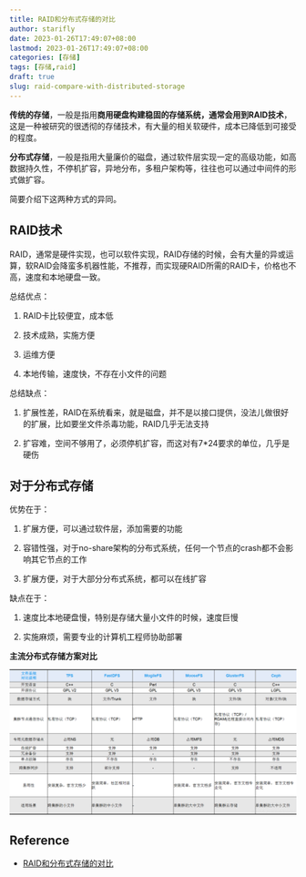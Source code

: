 ```yaml
---
title: RAID和分布式存储的对比
author: starifly
date: 2023-01-26T17:49:07+08:00
lastmod: 2023-01-26T17:49:07+08:00
categories: [存储]
tags: [存储,raid]
draft: true
slug: raid-compare-with-distributed-storage
---
```


**传统的存储**，一般是指用**商用硬盘构建稳固的存储系统，通常会用到RAID技术**，这是一种被研究的很透彻的存储技术，有大量的相关软硬件，成本已降低到可接受的程度。

**分布式存储**，一般是指用大量廉价的磁盘，通过软件层实现一定的高级功能，如高数据持久性，不停机扩容，异地分布，多租户架构等，往往也可以通过中间件的形式做扩容。

简要介绍下这两种方式的异同。

## RAID技术

RAID，通常是硬件实现，也可以软件实现，RAID存储的时候，会有大量的异或运算，软RAID会降蛮多机器性能，不推荐，而实现硬RAID所需的RAID卡，价格也不高，速度和本地硬盘一致。

总结优点：

1. RAID卡比较便宜，成本低

2. 技术成熟，实施方便

3. 运维方便

4. 本地传输，速度快，不存在小文件的问题

总结缺点：

1. 扩展性差，RAID在系统看来，就是磁盘，并不是以接口提供，没法儿做很好的扩展，比如要坐文件杀毒功能，RAID几乎无法支持

2. 扩容难，空间不够用了，必须停机扩容，而这对有7*24要求的单位，几乎是硬伤

## 对于分布式存储

优势在于：

1. 扩展方便，可以通过软件层，添加需要的功能

2. 容错性强，对于no-share架构的分布式系统，任何一个节点的crash都不会影响其它节点的工作

3. 扩展方便，对于大部分分布式系统，都可以在线扩容

缺点在于：

1. 速度比本地硬盘慢，特别是存储大量小文件的时候，速度巨慢

2. 实施麻烦，需要专业的计算机工程师协助部署

**主流分布式存储方案对比**

![](/images/raid-01.png)

## Reference

- [RAID和分布式存储的对比](https://blog.csdn.net/c_base_jin/article/details/104119007)

